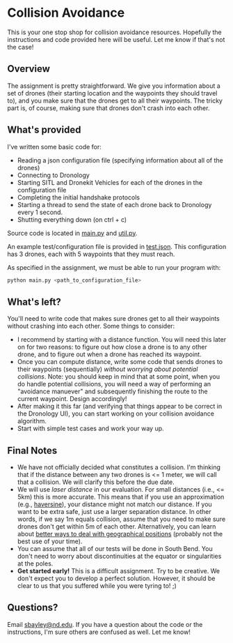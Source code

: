 # Collision Avoidance

This is your one stop shop for collision avoidance resources. Hopefully the instructions and code provided here will be useful. Let me know if that's not the case! 

## Overview
The assignment is pretty straightforward. We give you information about a set of drones (their starting location and the waypoints they should travel to), and you make sure that the drones get to all their waypoints. The tricky part is, of course, making sure that drones don't crash into each other. 

## What's provided
I've written some basic code for: 
* Reading a json configuration file (specifying information about all of the drones)
* Connecting to Dronology
* Starting SITL and Dronekit Vehicles for each of the drones in the configuration file
* Completing the initial handshake protocols
* Starting a thread to send the state of each drone back to Dronology every 1 second. 
* Shutting everything down (on ctrl + c)

Source code is located in [main.py](https://github.com/smbayley/DronologyAssignments/blob/master/collision_avoidance/main.py) and [util.py](https://github.com/smbayley/DronologyAssignments/blob/master/collision_avoidance/util.py). 

An example test/configuration file is provided in [test.json](https://github.com/smbayley/DronologyAssignments/blob/master/collision_avoidance/test.json). This configuration has 3 drones, each with 5 waypoints that they must reach. 

As specified in the assignment, we must be able to run your program with:
```bash
python main.py <path_to_configuration_file>
```

## What's left?
You'll need to write code that makes sure drones get to all their waypoints without crashing into each other. Some things to consider:
* I recommend by starting with a distance function. You will need this later on for two reasons: to figure out how close a drone is to any other drone, and to figure out when a drone has reached its waypoint.
* Once you can compute distance, write some code that sends drones to their waypoints (sequentially) _without worrying about potential collisions_. Note: you should keep in mind that at some point, when you do handle potential collisions, you will need a way of performing an "avoidance manuever" and subsequently finishing the route to the current waypoint. Design accordingly!
* After making it this far (and verifying that things appear to be correct in the Dronology UI), you can start working on your collision avoidance algorithm. 
* Start with simple test cases and work your way up. 

## Final Notes
* We have not officially decided what constitutes a collision. I'm thinking that if the distance between any two drones is <= 1 meter, we will call that a collision. We will clarify this before the due date. 
* We will use _laser distance_ in our evaluation. For small distances (i.e., <= 5km) this is more accurate.  This means that if you use an approximation (e.g., [haversine](https://en.wikipedia.org/wiki/Haversine_formula)), your distance might not match our distance. If you want to be extra safe, just use a larger separation distance. In other words, if we say 1m equals collision, assume that you need to make sure drones don't get within 5m of each other. Alternatively, you can learn about [better ways to deal with geographical positions](http://nvector.readthedocs.io/en/latest/src/overview.html) (probably not the best use of your time).
* You can assume that all of our tests will be done in South Bend. You don't need to worry about discontinuities at the equator or singularities at the poles. 
* __Get started early!__ This is a difficult assignment. Try to be creative. We don't expect you to develop a perfect solution. However, it should be clear to us that you suffered while you were tyring to! ;) 

## Questions?
Email sbayley@nd.edu. If you have a question about the code or the instructions, I'm sure others are confused as well. Let me know!
